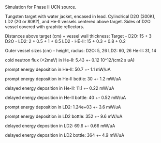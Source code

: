 Simulation for Phase II UCN source.

Tungsten target with water jacket, encased in lead.
Cylindrical D2O (300K), LD2 (20 or 80K?), and He-II vessels centered above target.
Sides of D2O vessel covered with graphite reflectors.

Distances above target (cm) + vessel wall thickness:
Target - D2O: 15 + 3
D2O - LD2: 2 + 0.5 + 1 + 0.5
LD2 - HE-II: 15 + 0.3 + 0.8 + 0.2

Outer vessel sizes (cm) - height, radius:
D2O: 5, 26
LD2: 60, 26
He-II: 31, 14

cold neutron flux (<2meV) in He-II:
5.43 +- 0.12 10^12/(cm2 s uA)

prompt energy deposition in He-II:
50.7 +- 1.1 mW/uA

prompt energy deposition in He-II bottle:
30 +- 1.2 mW/uA

delayed energy deposition in He-II:
11.1 +- 0.22 mW/uA

delayed energy deposition in He-II bottle:
40 +- 0.52 mW/uA

prompt energy deposition in LD2:
1.24e+03 +- 3.6 mW/uA

prompt energy deposition in LD2 bottle:
352 +- 9.6 mW/uA

delayed energy deposition in LD2:
69.6 +- 0.66 mW/uA

delayed energy deposition in LD2 bottle:
364 +- 4.9 mW/uA

